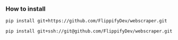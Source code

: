 ### How to install

```
pip install git+https://github.com/FlippifyDev/webscraper.git

pip install git+ssh://git@github.com/FlippifyDev/webscraper.git
```